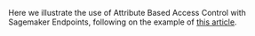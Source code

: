 Here we illustrate the use of Attribute Based Access Control with Sagemaker Endpoints, following on the example of [this article](https://aws.amazon.com/blogs/security/how-to-implement-saas-tenant-isolation-with-abac-and-aws-iam/).
